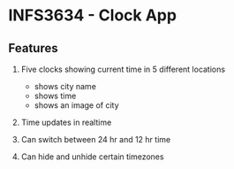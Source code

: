 # INFS3634 - Clock App
## Features
1. Five clocks showing current time in 5 different locations
    - shows city name
    - shows time
    - shows an image of city

2. Time updates in realtime
3. Can switch between 24 hr and 12 hr time
4. Can hide and unhide certain timezones